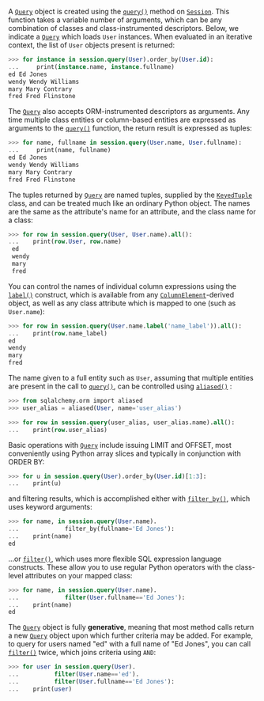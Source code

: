 A [`Query`](http://docs.sqlalchemy.org/query.html#sqlalchemy.orm.query.Query "sqlalchemy.orm.query.Query") object is created using the [`query()`](http://docs.sqlalchemy.org/session_api.html#sqlalchemy.orm.session.Session.query "sqlalchemy.orm.session.Session.query") method on [`Session`](http://docs.sqlalchemy.org/session_api.html#sqlalchemy.orm.session.Session "sqlalchemy.orm.session.Session"). This function takes a variable number of arguments, which can be any combination of classes and class-instrumented descriptors. Below, we indicate a [`Query`](http://docs.sqlalchemy.org/query.html#sqlalchemy.orm.query.Query "sqlalchemy.orm.query.Query") which loads `User` instances. When evaluated in an iterative context, the list of `User` objects present is returned:
    
```sql    
>>> for instance in session.query(User).order_by(User.id):
...     print(instance.name, instance.fullname)
ed Ed Jones
wendy Wendy Williams
mary Mary Contrary
fred Fred Flinstone
```

The [`Query`](http://docs.sqlalchemy.org/query.html#sqlalchemy.orm.query.Query "sqlalchemy.orm.query.Query") also accepts ORM-instrumented descriptors as arguments. Any time multiple class entities or column-based entities are expressed as arguments to the [`query()`](http://docs.sqlalchemy.org/session_api.html#sqlalchemy.orm.session.Session.query "sqlalchemy.orm.session.Session.query") function, the return result is expressed as tuples:
    
```sql    
>>> for name, fullname in session.query(User.name, User.fullname):
...     print(name, fullname)
ed Ed Jones
wendy Wendy Williams
mary Mary Contrary
fred Fred Flinstone
```

The tuples returned by [`Query`](http://docs.sqlalchemy.org/query.html#sqlalchemy.orm.query.Query "sqlalchemy.orm.query.Query") are named tuples, supplied by the [`KeyedTuple`](http://docs.sqlalchemy.org/query.html#sqlalchemy.util.KeyedTuple "sqlalchemy.util.KeyedTuple") class, and can be treated much like an ordinary Python object. The names are the same as the attribute's name for an attribute, and the class name for a class:
    
```sql    
>>> for row in session.query(User, User.name).all():
...    print(row.User, row.name)
 ed
 wendy
 mary
 fred
```

You can control the names of individual column expressions using the [`label()`](http://docs.sqlalchemy.org/core/sqlelement.html#sqlalchemy.sql.expression.ColumnElement.label "sqlalchemy.sql.expression.ColumnElement.label") construct, which is available from any [`ColumnElement`](http://docs.sqlalchemy.org/core/sqlelement.html#sqlalchemy.sql.expression.ColumnElement "sqlalchemy.sql.expression.ColumnElement")-derived object, as well as any class attribute which is mapped to one (such as `User.name`):
    
```sql    
>>> for row in session.query(User.name.label('name_label')).all():
...    print(row.name_label)
ed
wendy
mary
fred
```

The name given to a full entity such as `User`, assuming that multiple entities are present in the call to [`query()`](http://docs.sqlalchemy.org/session_api.html#sqlalchemy.orm.session.Session.query "sqlalchemy.orm.session.Session.query"), can be controlled using [`aliased()`](http://docs.sqlalchemy.org/query.html#sqlalchemy.orm.aliased "sqlalchemy.orm.aliased") :
    
```sql    
>>> from sqlalchemy.orm import aliased
>>> user_alias = aliased(User, name='user_alias')

>>> for row in session.query(user_alias, user_alias.name).all():
...    print(row.user_alias)
```    

Basic operations with [`Query`](http://docs.sqlalchemy.org/query.html#sqlalchemy.orm.query.Query "sqlalchemy.orm.query.Query") include issuing LIMIT and OFFSET, most conveniently using Python array slices and typically in conjunction with ORDER BY:
    
```sql    
>>> for u in session.query(User).order_by(User.id)[1:3]:
...    print(u)
```    
    
and filtering results, which is accomplished either with [`filter_by()`](http://docs.sqlalchemy.org/query.html#sqlalchemy.orm.query.Query.filter_by "sqlalchemy.orm.query.Query.filter_by"), which uses keyword arguments:
    
```sql    
>>> for name, in session.query(User.name).
...             filter_by(fullname='Ed Jones'):
...    print(name)
ed
```

…or [`filter()`](http://docs.sqlalchemy.org/query.html#sqlalchemy.orm.query.Query.filter "sqlalchemy.orm.query.Query.filter"), which uses more flexible SQL expression language constructs. These allow you to use regular Python operators with the class-level attributes on your mapped class:
    
```sql    
>>> for name, in session.query(User.name).
...             filter(User.fullname=='Ed Jones'):
...    print(name)
ed
```

The [`Query`](http://docs.sqlalchemy.org/query.html#sqlalchemy.orm.query.Query "sqlalchemy.orm.query.Query") object is fully **generative**, meaning that most method calls return a new [`Query`](http://docs.sqlalchemy.org/query.html#sqlalchemy.orm.query.Query "sqlalchemy.orm.query.Query") object upon which further criteria may be added. For example, to query for users named "ed" with a full name of "Ed Jones", you can call [`filter()`](http://docs.sqlalchemy.org/query.html#sqlalchemy.orm.query.Query.filter "sqlalchemy.orm.query.Query.filter") twice, which joins criteria using `AND`:
    
```sql    
>>> for user in session.query(User).
...          filter(User.name=='ed').
...          filter(User.fullname=='Ed Jones'):
...    print(user)
```    
